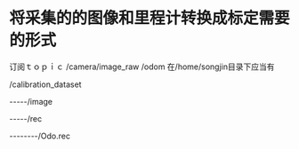 将采集的的图像和里程计转换成标定需要的形式
==================================
订阅ｔｏｐｉｃ
/camera/image_raw
/odom
在/home/songjin目录下应当有

/calibration_dataset

-----/image

-----/rec

--------/Odo.rec